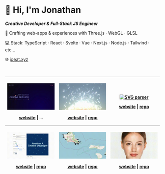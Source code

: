 # 👋 Hi, I'm Jonathan

**_Creative Developer & Full-Stack JS Engineer_**

🎨 Crafting web-apps & experiences with Three.js · WebGL · GLSL

💻 Stack: TypeScript · React · Svelte · Vue · Next.js · Node.js · Tailwind · etc...

🌐 [joeat.xyz](https://joeat.xyz)
<br>
<br>
<br>

<!-- OG_START -->
<table>
<thead>
		<tr><th>
<br/>	
<a href="https://joeat.xyz" target="_blank" aria-label="joeat.xyz">
		<img src="./static/c16bca2dbbee327d2f74dad207f5b9b3.gif" alt="joeat.xyz" width="220px" height="auto" />
	</a>
	
<a href="https://joeat.xyz" aria-label="joeat.xyz website" target="_blank">website</a> | ...
</th><th>
<br/>	
<a href="https://jonathan-j8.github.io/sketch-sunlines/" target="_blank" aria-label="Sunlines">
		<img src="./static/3448f4387946216c15a8c635246e70b2.gif" alt="Sunlines" width="220px" height="auto" />
	</a>
	
<a href="https://jonathan-j8.github.io/sketch-sunlines/" aria-label="Sunlines website" target="_blank">website</a> | <a href="https://github.com/jonathan-j8/sketch-sunlines" aria-label="Sunlines repository" target="_blank">repo</a>
</th><th>
<br/>	
<a href="https://jonathan-j8.github.io/threejs-svg-parser/" target="_blank" aria-label="SVG parser">
		<img src="https://jonathan-j8.github.io/threejs-svg-parser/banner.png" alt="SVG parser" width="220px" height="auto" />
	</a>
	
<a href="https://jonathan-j8.github.io/threejs-svg-parser/" aria-label="SVG parser website" target="_blank">website</a> | <a href="https://github.com/jonathan-j8/threejs-svg-parser" aria-label="SVG parser repository" target="_blank">repo</a>
</th></tr><tr><th>
<br/>	
<a href="https://jonathan-j8.github.io/play-creative/" target="_blank" aria-label="Play creative">
		<img src="./static/711f51e484312291f4e2c5a6b1504f7f.gif" alt="Play creative" width="220px" height="auto" />
	</a>
	
<a href="https://jonathan-j8.github.io/play-creative/" aria-label="Play creative website" target="_blank">website</a> | <a href="https://github.com/jonathan-j8/play-creative" aria-label="Play creative repository" target="_blank">repo</a>
</th><th>
<br/>	
<a href="https://jonathan-j8.github.io/windforlife/" target="_blank" aria-label="Windforlife">
		<img src="./static/477b8585676444433075a959c2eedaec.gif" alt="Windforlife" width="220px" height="auto" />
	</a>
	
<a href="https://jonathan-j8.github.io/windforlife/" aria-label="Windforlife website" target="_blank">website</a> | <a href="https://github.com/jonathan-j8/windforlife" aria-label="Windforlife repository" target="_blank">repo</a>
</th><th>
<br/>	
<a href="https://jonathan-j8.github.io/optical-flow/" target="_blank" aria-label="Optical flow">
		<img src="./static/a299feef9b342fa8d08111d234774a7e-scaled.gif" alt="Optical flow" width="220px" height="auto" />
	</a>
	
<a href="https://jonathan-j8.github.io/optical-flow/" aria-label="Optical flow website" target="_blank">website</a> | <a href="https://github.com/Jonathan-J8/optical-flow.git" aria-label="Optical flow repository" target="_blank">repo</a>
</th></tr>
</thead>
</table>
<!-- OG_END -->
